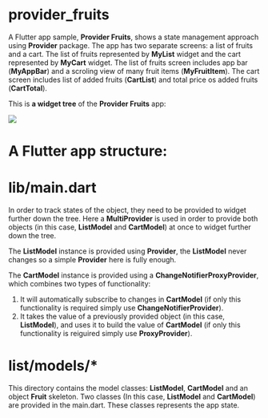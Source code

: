 # provider_fruits

A Flutter app sample, **Provider Fruits**, shows a state management approach using **Provider** package. The app has two separate screens: a list of fruits and a cart. The list of fruits represented by **MyList** widget and the cart represented by **MyCart** widget. The list of fruits screen includes app bar (**MyAppBar**) and a scroling view of many fruit items (**MyFruitItem**). The cart screen includes list of added fruits (**CartList**) and total price os added fruits (**CartTotal**).

This is **a widget tree** of the **Provider Fruits** app:

![](https://github.com/Laura555-p/provider_fruits/blob/master/assets/images/widget_tree1.png)

# A Flutter app structure:

# lib/main.dart

In order to track states of the object, they need to be provided to widget further down the tree.
Here a **MultiProvider** is used in order to provide both objects (in this case, **ListModel** and **CartModel**) at once to widget further down the tree.

The **ListModel** instance is provided using **Provider**, the **ListModel** never changes so a simple **Provider** here is fully enough.

The **CartModel** instance is provided using a **ChangeNotifierProxyProvider**, which combines two types of functionality:

1. It will automatically subscribe to changes in **CartModel** (if only this functionality is required simply use **ChangeNotifierProvider**).
2. It takes the value of a previously provided object (in this case, **ListModel**), and uses it to build the value of **CartModel** (if only this functionality is reiguired simply use **ProxyProvider**).

# list/models/*

This directory contains the model classes: **ListModel**, **CartModel** and an object **Fruit** skeleton. Two classes (In this case, **ListModel** and **CartModel**) are provided in the main.dart. These classes represents the app state.




